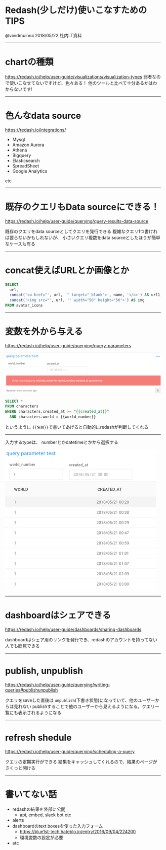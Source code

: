 # Redash(少しだけ)使いこなすためのTIPS

@vividmuimui
2018/05/22 社内LT資料

---

# chartの種類

https://redash.io/help/user-guide/visualizations/visualization-types
弱者なので使いこなせてないですけど、色々ある！
他のツールと比べて十分あるかはわからないです!

---

# 色んなdata source

https://redash.io/integrations/
- Mysql
- Amazon Aurora
- Athena
- Bigquery
- Elasticsearch
- SpreadSheet
- Google Analytics

etc

---

# 既存のクエリもData sourceにできる！

https://redash.io/help/user-guide/querying/query-results-data-source

既存のクエリをdata sourceとしてクエリを発行できる
複雑なクエリ1つ書ければ要らないかもしれないが、
小さいクエリ複数をdata sourceとしたほうが簡単なケースも有る

---

# concat使えばURLとか画像とか

```sql
SELECT
  url,
  concat('<a href="', url, '" target="_blank">', name, '</a>') AS url1,
  concat('<img src="', url, '" width="50" height="50">') AS img
FROM avatar_icons
```

---

# 変数を外から与える

https://redash.io/help/user-guide/querying/query-parameters

<img src="images/query-variable.png"/>

```sql
SELECT *
FROM characters
WHERE characters.created_at >= "{{created_at}}"
  AND characters.world = {{world_number}}
```

というように `{{名前}}`で書いてあげると自動的にredashが判断してくれる

---

入力するtypeは、 numberとかdatetimeとかから選択する

<img src="images/query-variable2.png"/>

---

# dashboardはシェアできる

https://redash.io/help/user-guide/dashboards/sharing-dashboards

dashboardはシェア用のリンクを発行でき、redashのアカウントを持ってない人でも閲覧できる

---

# publish, unpublish

https://redash.io/help/user-guide/querying/writing-queries#publishunpublish

クエリをsaveした直後は `unpublish`(下書き状態)になっていて、他のユーザーからは見れない
publishすることで他のユーザーから見えるようになる。クエリ一覧にも表示されるようになる

---

# refresh shedule

https://redash.io/help/user-guide/querying/scheduling-a-query

クエリの定期実行ができる
結果をキャッシュしてくれるので、結果のページがさくっと開ける

---

# 書いてない話

- redashの結果を外部に公開
  - api, embed, slack bot etc
- alerts
- dashboardのtext boxesを使った入力フォーム
  - https://blue1st-tech.hateblo.jp/entry/2016/09/04/224200
  - 環境変数の設定が必要
- etc
